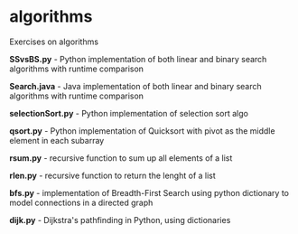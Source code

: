 # algorithms
Exercises on algorithms

**SSvsBS.py** - Python implementation of both linear and binary search algorithms with runtime comparison

**Search.java** - Java implementation of both linear and binary search algorithms with runtime comparison

**selectionSort.py** - Python implementation of selection sort algo

**qsort.py** - Python implementation of Quicksort with pivot as the middle element in each subarray

**rsum.py** - recursive function to sum up all elements of a list

**rlen.py** - recursive function to return the lenght of a list

**bfs.py** - implementation of Breadth-First Search using python dictionary to model connections in a directed graph

**dijk.py** - Dijkstra's pathfinding in Python, using dictionaries

